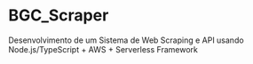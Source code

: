 # BGC_Scraper
Desenvolvimento de um Sistema de Web Scraping e API usando Node.js/TypeScript + AWS + Serverless Framework
